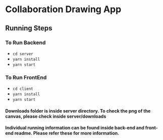 # Collaboration Drawing App

## Running Steps


### To Run Backend
- `cd server`
- `yarn install`
- `yarn start`

### To Run FrontEnd
- `cd client`
- `yarn install`
- `yarn start`

#### Downloads folder is inside server directory. To check the png of the canvas, please check inside server/downloads
#### Individual running information can be found inside back-end and front-end readme. Please refer these for more information.